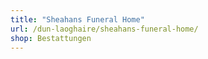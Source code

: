 ```yaml
---
title: "Sheahans Funeral Home"
url: /dun-laoghaire/sheahans-funeral-home/
shop: Bestattungen
---
```

